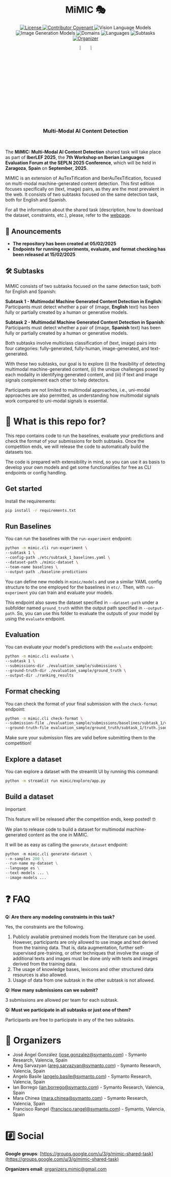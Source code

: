 <h1 align="center">MiMIC 🎭</h1>

<p align="center">
    <a href="LICENSE">
        <img alt="License" src="https://img.shields.io/badge/License-CC_BY_NC_ND_4.0-red">
    </a>
    <a href="CODE_OF_CONDUCT.md">
        <img alt="Contributor Covenant" src="https://img.shields.io/badge/Contributor%20Covenant-v2.0-orange">
    </a>
    <img alt="Vision Language Models" src="https://img.shields.io/badge/Vision_Language_Models-TBD-yellow">
    <img alt="Image Generation Models" src="https://img.shields.io/badge/Image_Generation_Models-TBD-yellow">
    <img alt="Domains" src="https://img.shields.io/badge/Domains-TBD-yellow">
    <img alt="Languages" src="https://img.shields.io/badge/Languages-en%2Ces-green">
    <img alt="Subtasks" src="https://img.shields.io/badge/Tasks-detection-blue">
    <a href="https://www.symanto.com/">
        <img alt="Organizer" src="https://img.shields.io/badge/Organizer-Symanto-violet">
    </a>
</p>

<p align="center">
    <a href="https://groups.google.com/u/3/g/mimic-shared-task"><img src="https://fonts.gstatic.com/s/i/productlogos/groups/v9/web-48dp/logo_groups_color_1x_web_48dp.png" alt="Google Groups" style="width: 6%; height: auto;"></a>
    <a href="mailto:organizers.mimic@gmail.com"><img src="https://upload.wikimedia.org/wikipedia/commons/thumb/7/7e/Gmail_icon_%282020%29.svg/512px-Gmail_icon_%282020%29.svg.png?20221017173631" alt="Google Groups" style="width: 6%; height: auto;"></a>
</p>


<h3 align="center"><b>Multi-Modal AI Content Detection</b></h3>
</br>

The **MiMIC: Multi-Modal AI Content Detection** shared task will take place as part of **IberLEF 2025**, the **7th Workshop on Iberian Languages Evaluation Forum at the SEPLN 2025 Conference**, which will be held in **Zaragoza**, **Spain** on **September**, **2025**.

MiMIC is an extension of AuTexTification and IberAuTexTification, focused on multi-modal machine-generated content detection. This first edition focuses specifically on (text, image) pairs, as they are the most prevalent in the web. It consists of two subtasks focused on the same detection task, both for English and Spanish. 

For all the information about the shared task (description, how to download the dataset, constraints, etc.), please, refer to the [webpage](https://sites.google.com/view/mimic-2025/home).

## 📢 Anouncements

- **The repository has been created at 05/02/2025**
- **Endpoints for running experiments, evaluate, and format checking has been released at 15/02/2025**

## 🛠️ Subtasks

MiMIC consists of two subtasks focused on the same detection task, both for English and Spanish:

**Subtask 1 - Multimodal Machine Generated Content Detection in English**: Participants must detect whether a pair of (image, **English** text) has been fully or partially created by a human or generative models. 

**Subtask 2 - Multimodal Machine Generated Content Detection in Spanish**: Participants must detect whether a pair of (image, **Spanish** text) has been fully or partially created by a human or generative models.

Both subtasks involve multiclass classification of (text, image) pairs into four categories:  fully-generated, fully-human, image-generated, and text-generated. 

With these two subtasks, our goal is to explore (i) the feasibility of detecting multimodal machine-generated content, (ii) the unique challenges posed by each modality in identifying generated content, and (iii) if text and image signals complement each other to help detectors.

Participants are not limited to multimodal approaches, i.e., uni-modal approaches are also permitted, as understanding how multimodal signals work compared to uni-modal signals is essential.

# 👀 What is this repo for?
This repo contains code to run the baselines, evaluate your predictions and check the format of your submissions for both subtasks. Once the competition ends, we will release the code to automatically build the datasets too.

The code is prepared with extensibility in mind, so you can use it as basis to develop your own models and get some functionalities for free as CLI endpoints or config handling.

## Get started
Install the requirements: 
```bash
pip install -r requirements.txt
```

## Run Baselines

You can run the baselines with the `run-experiment` endpoint:
```bash
python -m mimic.cli run-experiment \
--subtask 1 \
--config-path ./etc/subtask_1_baselines.yaml \
--dataset-path ./mimic-dataset \
--team-name baselines \
--output-path ./baseline-predictions
```

You can define new models in `mimic/models` and use a similar YAML config structure to the one employed for the baselines in `etc/`. Then, with `run-experiment` you can train and evaluate your models.

This endpoint also saves the dataset specified in `--dataset-path` under a subfolder named `ground_truth` within the output path specified in `--output-path`. So, you can use this folder to evaluate the outputs of your model by using the `evaluate` endpoint.

## Evaluation

You can evaluate your model's predictions with the `evaluate` endpoint:

```bash
python -m mimic.cli evaluate \
--subtask 1 \
--submissions-dir ./evaluation_sample/submissions \
--ground-truth-dir ./evaluation_sample/ground_truth \
--output-dir ./ranking_results
```

## Format checking

You can check the format of your final submission with the `check-format` endpoint:
```bash
python -m mimic.cli check-format \
--submission-file ./evaluation_sample/submissions/baselines/subtask_1/vlm--pixtral-12-icl.jsonl \
--ground-truth-file evaluation_sample/ground_truth/subtask_1/truth.jsonl
```
Make sure your submission files are valid before submitting them to the competition!

## Explore a dataset

You can explore a dataset with the streamlit UI by running this command:
```bash
python -m streamlit run mimic/explore/app.py
```

## Build a dataset

> [!IMPORTANT]  
> This feature will be released after the competition ends, keep posted! 🤓

We plan to release code to build a dataset for multimodal machine-generated content as the one in MiMIC.

It will be as easy as calling the `generate_dataset` endpoint:

```python
python -m mimic.cli generate-dataset \
--n-samples 200 \
--run-name my-dataset \
--language es \
--text-models ... \
--image-models ...
```

# ❓ FAQ

**Q: Are there any modeling constraints in this task?**

Yes, the constraints are the following.

1) Publicly available pretrained models from the literature can be used. However, participants are only allowed to use image and text derived from the training data. That is, data augmentation, further self-supervised pre-training, or other techniques that involve the usage of additional texts and images must be done only with texts and images derived from the training data.
2) The usage of knowledge bases, lexicons and other structured data resources is also allowed.
3) Usage of data from one subtask in the other subtask is not allowed.

**Q: How many submissions can we submit?**

3 submissions are allowed per team for each subtask.

**Q: Must we participate in all subtasks or just one of them?**

Participants are free to participate in any of the two subtasks.

# 🚀 Organizers

- José Ángel González (jose.gonzalez@symanto.com) - Symanto Research, Valencia, Spain
- Areg Sarvazyan (areg.sarvazyan@symanto.com) - Symanto Research, Valencia, Spain
- Angelo Basile (angelo.basile@symanto.com) - Symanto Research, Valencia, Spain
- Ian Borrego (ian.borrego@symanto.com) - Symanto Research, Valencia, Spain
- Mara Chinea (mara.chinea@symanto.com) - Symanto Research, Valencia, Spain
- Francisco Rangel (francisco.rangel@symanto.com) - Symanto, Valencia, Spain

# #️⃣ Social

**Google groups**: [https://groups.google.com/u/3/g/mimic-shared-task](https://groups.google.com/u/3/g/mimic-shared-task)

**Organizers email**: [organizers.mimic@gmail.com](mailto:organizers.mimic@gmail.com)